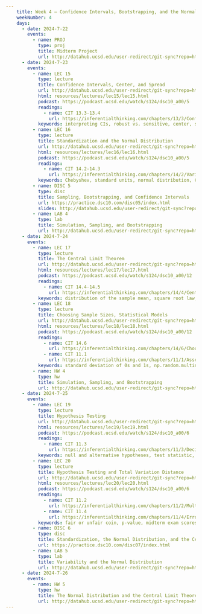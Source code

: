 ```yaml
---
    title: Week 4 – Confidence Intervals, Bootstrapping, and the Normal Distribution
    weekNumber: 4
    days:
      - date: 2024-7-22
        events: 
          - name: PROJ
            type: proj
            title: Midterm Project
            url: http://datahub.ucsd.edu/user-redirect/git-sync?repo=https://github.com/dsc-courses/dsc10-2024-su&subPath=projects/midterm_project/midterm_project.ipynb
      - date: 2024-7-23
        events: 
          - name: LEC 15
            type: lecture
            title: Confidence Intervals, Center, and Spread
            url: http://datahub.ucsd.edu/user-redirect/git-sync?repo=https://github.com/dsc-courses/dsc10-2024-su&subPath=lectures/lec15/lec16.ipynb
            html: resources/lectures/lec15/lec15.html
            podcast: https://podcast.ucsd.edu/watch/s124/dsc10_a00/5
            readings: 
              - name: CIT 13.3-13.4
                url: https://inferentialthinking.com/chapters/13/3/Confidence_Intervals.html
            keywords: interpreting CIs, robust vs. sensitive, center, standard deviation, Chebyshev
          - name: LEC 16
            type: lecture
            title: Standardization and the Normal Distribution
            url: http://datahub.ucsd.edu/user-redirect/git-sync?repo=https://github.com/dsc-courses/dsc10-2024-su&subPath=lectures/lec16/lec17.ipynb
            html: resources/lectures/lec16/lec16.html
            podcast: https://podcast.ucsd.edu/watch/s124/dsc10_a00/5
            readings: 
              - name: CIT 14.2-14.3
                url: https://inferentialthinking.com/chapters/14/2/Variability.html
            keywords: Chebyshev, standard units, normal distribution, CDF, inflection points
          - name: DISC 5
            type: disc
            title: Sampling, Bootstrapping, and Confidence Intervals
            url: https://practice.dsc10.com/disc05/index.html
            slides: http://datahub.ucsd.edu/user-redirect/git-sync?repo=https://github.com/dsc-courses/dsc10-2024-su&subPath=discussion/disc05/disc05.ipynb
          - name: LAB 4
            type: lab 
            title: Simulation, Sampling, and Bootstrapping
            url: http://datahub.ucsd.edu/user-redirect/git-sync?repo=https://github.com/dsc-courses/dsc10-2024-su&subPath=labs/lab04/lab04.ipynb
      - date: 2024-7-24
        events: 
          - name: LEC 17
            type: lecture
            title: The Central Limit Theorem
            url: http://datahub.ucsd.edu/user-redirect/git-sync?repo=https://github.com/dsc-courses/dsc10-2024-su&subPath=lectures/lec17/lec18.ipynb
            html: resources/lectures/lec17/lec17.html
            podcast: https://podcast.ucsd.edu/watch/s124/dsc10_a00/12
            readings: 
              - name: CIT 14.4-14.5
                url: https://inferentialthinking.com/chapters/14/4/Central_Limit_Theorem.html
            keywords: distribution of the sample mean, square root law, CLT-based CIs
          - name: LEC 18 
            type: lecture
            title: Choosing Sample Sizes, Statistical Models
            url: http://datahub.ucsd.edu/user-redirect/git-sync?repo=https://github.com/dsc-courses/dsc10-2024-su&subPath=lectures/lec18/lec19.ipynb
            html: resources/lectures/lec18/lec18.html
            podcast: https://podcast.ucsd.edu/watch/s124/dsc10_a00/12
            readings: 
              - name: CIT 14.6
                url: https://inferentialthinking.com/chapters/14/6/Choosing_a_Sample_Size.html
              - name: CIT 11.1
                url: https://inferentialthinking.com/chapters/11/1/Assessing_a_Model.html
            keywords: standard deviation of 0s and 1s, np.random.multinomial, Robert Swain jury
          - name: HW 4
            type: hw
            title: Simulation, Sampling, and Bootstrapping
            url: http://datahub.ucsd.edu/user-redirect/git-sync?repo=https://github.com/dsc-courses/dsc10-2024-su&subPath=homeworks/hw04/hw04.ipynb
      - date: 2024-7-25
        events: 
          - name: LEC 19 
            type: lecture
            title: Hypothesis Testing
            url: http://datahub.ucsd.edu/user-redirect/git-sync?repo=https://github.com/dsc-courses/dsc10-2024-su&subPath=lectures/lec19/lec20.ipynb
            html: resources/lectures/lec19/lec19.html
            podcast: https://podcast.ucsd.edu/watch/s124/dsc10_a00/6
            readings: 
              - name: CIT 11.3
                url: https://inferentialthinking.com/chapters/11/3/Decisions_and_Uncertainty.html
            keywords: null and alternative hypotheses, test statistic, fair or unfair coin
          - name: LEC 20
            type: lecture
            title: Hypothesis Testing and Total Variation Distance
            url: http://datahub.ucsd.edu/user-redirect/git-sync?repo=https://github.com/dsc-courses/dsc10-2024-su&subPath=lectures/lec20/lec21.ipynb
            html: resources/lectures/lec20/lec20.html
            podcast: https://podcast.ucsd.edu/watch/s124/dsc10_a00/6
            readings: 
              - name: CIT 11.2
                url: https://inferentialthinking.com/chapters/11/2/Multiple_Categories.html
              - name: CIT 11.4
                url: https://inferentialthinking.com/chapters/11/4/Error_Probabilities.html
            keywords: fair or unfair coin, p-value, midterm exam scores, Alameda County jury, TVD
          - name: DISC 6
            type: disc
            title: Standardization, the Normal Distribution, and the Central Limit Theorem
            url: https://practice.dsc10.com/disc07/index.html
          - name: LAB 5
            type: lab
            title: Variability and the Normal Distribution
            url: http://datahub.ucsd.edu/user-redirect/git-sync?repo=https://github.com/dsc-courses/dsc10-2024-su&subPath=labs/lab05/lab05.ipynb
      - date: 2024-7-26
        events: 
          - name: HW 5
            type: hw
            title: The Normal Distribution and the Central Limit Theorem
            url: http://datahub.ucsd.edu/user-redirect/git-sync?repo=https://github.com/dsc-courses/dsc10-2024-su&subPath=homeworks/hw05/hw05.ipynb
---
```

